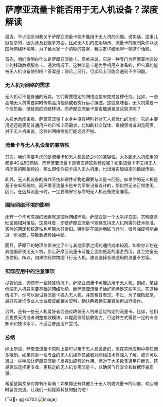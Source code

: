 # 萨摩亚流量卡能否用于无人机设备？深度解读

最近，不少朋友问我关于萨摩亚流量卡能不能用于无人机的问题。说实话，这事儿挺复杂的，因为涉及到很多方面，比如无人机的使用场景、流量卡的限制条件以及国际网络环境等。为了给大家一个清晰的答案，我决定详细地聊一聊这个话题。

首先，咱们得明白什么是萨摩亚流量卡。简单来说，它是一种专门为萨摩亚地区设计的移动数据服务卡。通常情况下，这种流量卡是为手机用户准备的，但它真的能被无人机设备使用吗？答案是：理论上可行，但实际上可能会遇到不少问题。

### 无人机对网络的需求

无人机可不是普通的玩具，它们需要稳定的网络连接来完成各种任务。比如，一些高端无人机需要实时传输高清视频或者执行远程操控。这就意味着，无人机需要一个高质量、低延迟的网络环境。而萨摩亚流量卡是否能满足这些需求呢？

从技术角度来看，萨摩亚流量卡本身并没有特别针对无人机优化的功能。它的主要用途还是满足普通用户的日常上网需求，比如刷社交媒体、看视频或者浏览网页。对于无人机来说，这样的网络性能可能远远不够。

### 流量卡与无人机设备的兼容性

其次，我们需要考虑的是流量卡和无人机设备之间的兼容性。大多数无人机使用的都是4G或5G网络，而萨摩亚流量卡是否支持这些频段呢？如果流量卡不支持无人机所需的网络频段，那么即使你把卡插入无人机里，也很难实现稳定的数据传输。

此外，无人机设备的操作系统和硬件架构也需要与流量卡匹配。如果你的无人机是基于安卓系统的，而萨摩亚流量卡是专为苹果设备设计的，那自然无法正常使用。因此，在选择流量卡时，一定要确保它与你的无人机设备完全兼容。

### 国际网络环境的影响

还有一个不可忽视的因素就是国际网络环境。萨摩亚是一个太平洋岛国，其网络基础设施相对落后。这意味着，即便萨摩亚流量卡能够支持无人机所需的技术标准，实际的网速和稳定性也可能大打折扣。特别是在偏远地区飞行时，信号强度可能会进一步减弱，导致数据传输中断。

而且，萨摩亚的地理位置决定了它与其他国家之间的通信成本较高。如果你计划在其他国家使用无人机，那么萨摩亚流量卡可能会面临更高的漫游费用，甚至完全无法使用。所以，如果你经常跨国飞行无人机，建议选择全球通用的流量卡方案。

### 实际应用中的注意事项

尽管如此，仍然有一些特殊情况下，萨摩亚流量卡可能适用于无人机。例如，某些低端无人机只需要基础的网络功能，而萨摩亚流量卡恰好能满足这些需求。在这种情况下，你可以尝试将流量卡插入无人机，并观察其表现。不过，为了保险起见，最好先咨询专业人士或者查阅相关资料，确认两者确实兼容后再进行操作。

另外，还有一些无人机爱好者会通过改装无人机来适应特定的流量卡。比如，他们会更换天线或者调整接收模块，以提高信号接收能力。但这种方式需要一定的专业知识和技术水平，不适合普通用户尝试。

### 总结

综上所述，萨摩亚流量卡原则上是可以用于无人机设备的，但在实际应用中存在诸多限制。如果你是一名专业的无人机操作员或者对网络技术有深入了解，或许可以通过一些手段让萨摩亚流量卡发挥出应有的作用。但对于大多数普通用户而言，还是建议选择更专业、更稳定的无人机专用流量卡，以确保飞行安全和数据传输质量。

希望这篇文章对你有所帮助！如果你还有其他关于无人机或流量卡的问题，欢迎随时留言交流。让我们一起探索科技的魅力吧！

[TG💪+ @jx0703 ![Image](https://github.com/user-attachments/assets/dbca1d08-cadb-493c-b0ec-ad6f7a83f270)]